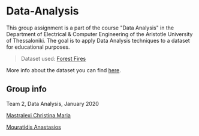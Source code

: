 # Data-Analysis
This group assignment is a part of the course "Data Analysis" in the Department of Electrical & Computer Engineering of the Aristotle University of Thessaloniki. The goal is to apply Data Analysis techniques to a dataset for educational purposes.

>Dataset used: [Forest Fires](https://github.com/tasos-m/Data-Analysis/blob/main/forestfires.txt)

More info about the dataset you can find [here](http://www3.dsi.uminho.pt/pcortez/fires.pdf).

## Group info
Team 2, Data Analysis, January 2020

[Mastralexi Christina Maria](https://github.com/cmastral)

[Mouratidis Anastasios](https://github.com/tasos-m)
